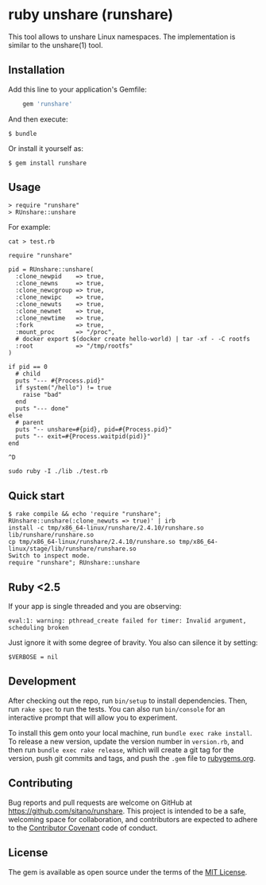 # ruby unshare (runshare)

This tool allows to unshare Linux namespaces.
The implementation is similar to the unshare(1) tool.

## Installation

Add this line to your application's Gemfile:

```ruby
    gem 'runshare'
```

And then execute:

    $ bundle

Or install it yourself as:

    $ gem install runshare

## Usage

    > require "runshare"
    > RUnshare::unshare

For example:

    cat > test.rb

    require "runshare"

    pid = RUnshare::unshare(
      :clone_newpid    => true,
      :clone_newns     => true,
      :clone_newcgroup => true,
      :clone_newipc    => true,
      :clone_newuts    => true,
      :clone_newnet    => true,
      :clone_newtime   => true,
      :fork            => true,
      :mount_proc      => "/proc",
      # docker export $(docker create hello-world) | tar -xf - -C rootfs
      :root            => "/tmp/rootfs"
    )

    if pid == 0
      # child
      puts "--- #{Process.pid}"
      if system("/hello") != true
        raise "bad"
      end
      puts "--- done"
    else
      # parent
      puts "-- unshare=#{pid}, pid=#{Process.pid}"
      puts "-- exit=#{Process.waitpid(pid)}"
    end

    ^D

    sudo ruby -I ./lib ./test.rb

## Quick start

    $ rake compile && echo 'require "runshare"; RUnshare::unshare(:clone_newuts => true)' | irb
    install -c tmp/x86_64-linux/runshare/2.4.10/runshare.so lib/runshare/runshare.so
    cp tmp/x86_64-linux/runshare/2.4.10/runshare.so tmp/x86_64-linux/stage/lib/runshare/runshare.so
    Switch to inspect mode.
    require "runshare"; RUnshare::unshare

## Ruby <2.5

If your app is single threaded and you are observing:

    eval:1: warning: pthread_create failed for timer: Invalid argument, scheduling broken

Just ignore it with some degree of bravity. You also
can silence it by setting:

    $VERBOSE = nil

## Development

After checking out the repo, run `bin/setup` to install dependencies.
Then, run `rake spec` to run the tests.
You can also run `bin/console` for an interactive prompt that will allow you to experiment.

To install this gem onto your local machine, run `bundle exec rake install`.
To release a new version, update the version number in `version.rb`,
and then run `bundle exec rake release`, which will create a git tag
for the version, push git commits and tags, and push the `.gem` file
to [rubygems.org](https://rubygems.org).

## Contributing

Bug reports and pull requests are welcome on GitHub at https://github.com/sitano/runshare.
This project is intended to be a safe, welcoming space for collaboration,
and contributors are expected to adhere to the [Contributor Covenant](http://contributor-covenant.org) code of conduct.

## License

The gem is available as open source under the terms of the [MIT License](https://opensource.org/licenses/MIT).
